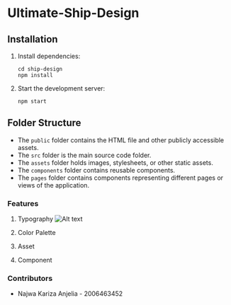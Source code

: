 # Ultimate-Ship-Design
## Installation
1. Install dependencies:

   ```shell
   cd ship-design
   npm install
    ```

2. Start the development server:
    ```shell
   npm start
    ```
## Folder Structure

* The `public` folder contains the HTML file and other publicly accessible assets.
* The `src` folder is the main source code folder.
* The `assets` folder holds images, stylesheets, or other static assets.
* The `components` folder contains reusable components.
* The `pages` folder contains components representing different pages or views of the application.
### Features

1. Typography
![Alt text](https://ibb.co/1ZY1hkn "Typography")
2. Color Palette

3. Asset
4. Component

### Contributors
- Najwa Kariza Anjelia - 2006463452
